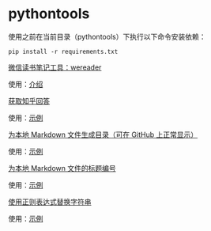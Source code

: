 # pythontools

使用之前在当前目录（pythontools）下执行以下命令安装依赖：

<!-- 依赖文件更新命令（确保安装了 pipreqs）：pipreqs ./ --encoding=utf8 -->
```
pip install -r requirements.txt
```

[微信读书笔记工具：wereader](wereader)

使用：[介绍](https://www.cnblogs.com/Higurashi-kagome/p/12872060.html)

[获取知乎回答](zhihu)

使用：[示例](zhihu/README.md)

[为本地 Markdown 文件生成目录（可在 GitHub 上正常显示）](text/toc.py)

使用：[示例](https://www.cnblogs.com/Higurashi-kagome/p/12724993.html)

[为本地 Markdown 文件的标题编号](text/title_number.py)

使用：[示例](https://www.cnblogs.com/Higurashi-kagome/p/12747857.html)

[使用正则表达式替换字符串](text/str_replace.py)

使用：[示例](demo/str_replace.md)